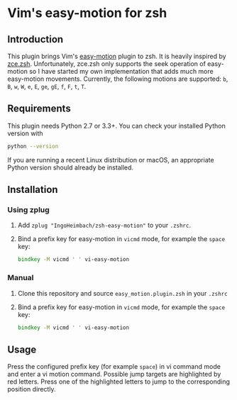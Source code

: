 # Vim's easy-motion for zsh

## Introduction

This plugin brings Vim's [easy-motion](https://github.com/easymotion/vim-easymotion) plugin to zsh. It is heavily
inspired by [zce.zsh](https://github.com/hchbaw/zce.zsh). Unfortunately, zce.zsh only supports the seek operation of
easy-motion so I have started my own implementation that adds much more easy-motion movements. Currently, the following
motions are supported: `b`, `B`, `w`, `W`, `e`, `E`, `ge`, `gE`, `f`, `F`, `t`, `T`.


## Requirements

This plugin needs Python 2.7 or 3.3+. You can check your installed Python version with

```bash
python --version
```

If you are running a recent Linux distribution or macOS, an appropriate Python version should already be installed.


## Installation

### Using zplug

1.  Add `zplug "IngoHeimbach/zsh-easy-motion"` to your `.zshrc`.

2.  Bind a prefix key for easy-motion in `vicmd` mode, for example the `space` key:

    ```zsh
    bindkey -M vicmd ' ' vi-easy-motion
    ```

### Manual

1.  Clone this repository and source `easy_motion.plugin.zsh` in your `.zshrc`

2.  Bind a prefix key for easy-motion in `vicmd` mode, for example the `space` key:

    ```zsh
    bindkey -M vicmd ' ' vi-easy-motion
    ```


## Usage

Press the configured prefix key (for example `space`) in vi command mode and enter a vi motion command. Possible jump
targets are highlighted by red letters. Press one of the highlighted letters to jump to the corresponding position
directly.
